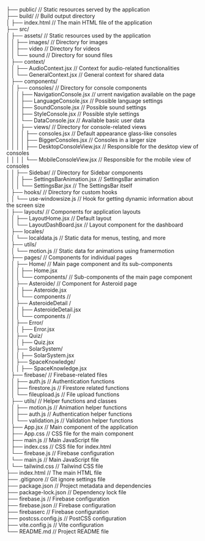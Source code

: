 ├── public/                  // Static resources served by the application  
├── build/                   // Build output directory  
│    ├── index.html           // The main HTML file of the application   
├── src/    
│   ├── assets/              // Static resources used by the application    
│   │   ├── images/          // Directory for images    
│   │   ├── video            // Directory for videos    
│   │   └── sound            // Directory for sound files   
│   ├── context/      
│   │   ├── AudioContext.jsx        // Context for audio-related functionalities    
│   │   └── GeneralContext.jsx     // General context for shared data   
│   ├── components/    
│   │   ├── consoles/               // Directory for console components     
│   │   │   ├── NavigationConsole.jsx       // urrent navigation available on the page     
│   │   │   ├── LanguageConsole.jsx       // Possible language settings   
│   │   │   ├── SoundConsole.jsx          // Possible sound settings   
│   │   │   ├── StyleConsole.jsx          // Possible style settings     
│   │   │   └── DataConsole.jsx           // Available basic user data         
│   │   │   ├── views/                  // Directory for console-related views      
│   │   │   │   ├── consoles.jsx             // Default appearance glass-like consoles      
│   │   │   │   ├── BiggerConsoles.jsx         // Consoles in a larger size     
│   │   │   │   ├── DesktopConsoleView.jsx         // Responsible for the desktop view of consoles      
│   │   │   │   └── MobileConsoleView.jsx         // Responsible for the mobile view of consoles        
│   │   ├── Sidebar/                  // Directory for Sidebar components       
│   │   │   ├── SettingsBarAnimation.jsx  // SettingsBar animation      
│   │   │   └── SettingsBar.jsx          // The SettingsBar itself      
│   ├── hooks/      // Directory for custom hooks       
│   │   └── use-windowsize.js    // Hook for getting dynamic information about the screen size      
│   ├── layouts/             // Components for application layouts      
│   │   ├── LayoutHome.jsx    // Default layout      
│   │   └── LayoutDashBoard.jsx  // Layout component for the dashboard      
│   ├── locales/           
│   │   └── localdata.js    // Static data for menus, testing, and more     
│   ├── utils/         
│   │   └── motion.js    // Static data for animations using framermotion       
│   ├── pages/               // Components for individual pages     
│   │   ├── Home/            // Main page component and its sub-components      
│   │   │   ├── Home.jsx        
│   │   │   └── components/   // Sub-components of the main page component      
│   │   ├── Asteroide/          // Component for Asteroid page      
│   │   │   ├── Asteroide.jsx       
│   │   │   └── components //         
│   │   ├── AsteroideDetail /             
│   │   │   ├── AsteroideDetail.jsx     
│   │   │   └── components //         
│   │   ├── Error/             
│   │   │   ├── Error.jsx       
│   │   ├── Quiz/              
│   │   │   ├── Quiz.jsx        
│   │   ├── SolarSystem/               
│   │   │   ├── SolarSystem.jsx     
│   │   ├── SpaceKnowledge/            
│   │   │   ├── SpaceKnowledge.jsx      
│   ├── firebase/           // Firebase-related files       
│   │   ├── auth.js          // Authentication functions        
│   │   ├── firestore.js     // Firestore related functions     
│   │   └── fileupload.js    // File upload functions       
│   ├── utils/               // Helper functions and classes        
│   │   ├── motion.js          // Animation helper functions        
│   │   ├── auth.js            // Authentication helper functions       
│   │   └── validation.js    // Validation helper functions     
│   ├── App.jsx              // Main component of the application       
│   ├── App.css              // CSS file for the main component     
│   ├── main.js              // Main JavaScript file        
│   ├── index.css            // CSS file for index.html     
│   └── firebase.js          // Firebase configuration      
│   └── main.js              // Main JavaScript file        
│   └── tailwind.css         // Tailwind CSS file       
├── index.html               // The main HTML file      
├── .gitignore               // Git ignore settings file        
├── package.json             // Project metadata and dependencies       
├── package-lock.json        // Dependency lock file        
├── firebase.js              // Firebase configuration      
├── firebase.json            // Firebase configuration      
├── firebaserc               // Firebase configuration      
├── postcss.config.js        // PostCSS configuration       
├── vite.config.js           // Vite configuration      
└── README.md                // Project README file     

  


